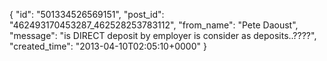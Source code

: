  {
   "id": "501334526569151",
   "post_id": "462493170453287_462528253783112",
   "from_name": "Pete Daoust",
   "message": "is DIRECT deposit by employer is consider as deposits..????",
   "created_time": "2013-04-10T02:05:10+0000"
 }
